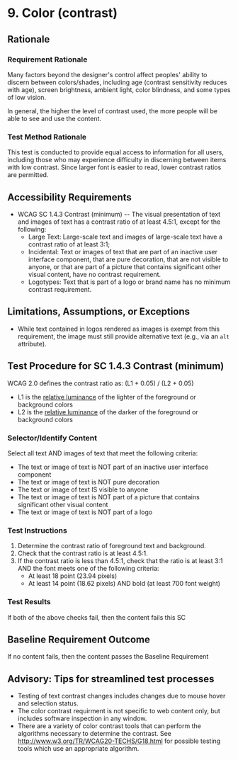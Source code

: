 # 9. Color (contrast)
## Rationale
### Requirement Rationale
Many factors beyond the designer's control affect peoples' ability to discern between colors/shades, including age (contrast sensitivity reduces with age), screen brightness, ambient light, color blindness, and some types of low vision. 

In general, the higher the level of contrast used, the more people will be able to see and use the content. 

### Test Method Rationale
This test is conducted to provide equal access to information for all users, including those who may experience difficulty in discerning between items with low contrast. Since larger font is easier to read, lower contrast ratios are permitted.    

## Accessibility Requirements
* WCAG SC 1.4.3 Contrast (minimum) -- The visual presentation of text and images of text has a contrast ratio of at least 4.5:1, except for the following:
    * Large Text: Large-scale text and images of large-scale text have a contrast ratio of at least 3:1;
    * Incidental: Text or images of text that are part of an inactive user interface component, that are pure decoration, that are not visible to anyone, or that are part of a picture that contains significant other visual content, have no contrast requirement.
    * Logotypes: Text that is part of a logo or brand name has no minimum contrast requirement.

## Limitations, Assumptions, or Exceptions
* While text contained in logos rendered as images is exempt from this requirement, the image must still provide alternative text (e.g., via an `alt` attribute).

## Test Procedure for SC 1.4.3 Contrast (minimum)
WCAG 2.0 defines the contrast ratio as:
(L1 + 0.05) / (L2 + 0.05)
* L1 is the [relative luminance](https://www.w3.org/TR/2008/REC-WCAG20-20081211/#relativeluminancedef) of the lighter of the foreground or background colors
* L2 is the [relative luminance](https://www.w3.org/TR/2008/REC-WCAG20-20081211/#relativeluminancedef) of the darker of the foreground or background colors

### Selector/Identify Content
Select all text AND images of text that meet the following criteria:
* The text or image of text is NOT part of an inactive user interface component
* The text or image of text is NOT pure decoration
* The text or image of text IS visible to anyone
* The text or image of text is NOT part of a picture that contains significant other visual content
* The  text or image of text is NOT part of a logo

### Test Instructions
1. Determine the contrast ratio of foreground text and background.
1. Check that the contrast ratio is at least 4.5:1. 
1. If the contrast ratio is less than 4.5:1, check that the ratio is at least 3:1 AND the font meets one of the following criteria:
    * At least 18 point (23.94 pixels)
    * At least 14 point (18.62 pixels) AND bold (at least 700 font weight)

### Test Results
If both of the above checks fail, then the content fails this SC

## Baseline Requirement Outcome
If no content fails, then the content passes the Baseline Requirement

## Advisory: Tips for streamlined test processes
* Testing of text contrast changes includes changes due to mouse hover and selection status.
* The color contrast requirment is not specific to web content only, but includes software inspection in any window.
* There are a variety of color contrast tools that can perform the algorithms necessary to determine the contrast. See http://www.w3.org/TR/WCAG20-TECHS/G18.html for possible testing tools which use an appropriate algorithm.
